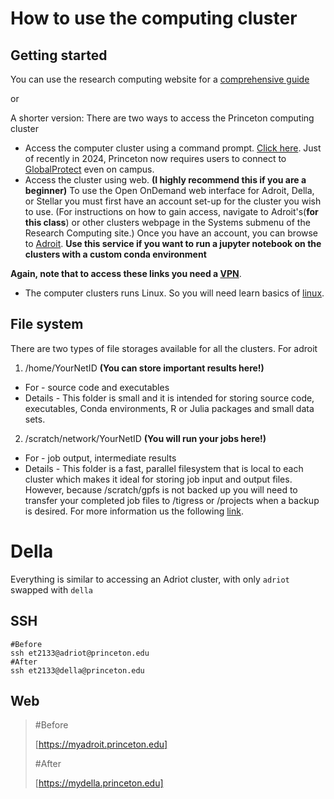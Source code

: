 # How to use the computing cluster

## Getting started
 
You can use the research computing website for a [comprehensive guide](https://researchcomputing.princeton.edu/get-started/guide-princeton-clusters)

or 

A shorter version:
There are two ways to access the Princeton computing cluster
- Access the computer cluster using a command prompt. [Click here](https://researchcomputing.princeton.edu/support/knowledge-base/connect-ssh). Just of recently in 2024, Princeton now requires users to connect to [GlobalProtect](https://princeton.service-now.com/service?id=kb_article&sys_id=6023) even on campus. 
- Access the cluster using web. **(I highly recommend this if you are a beginner)** To use the Open OnDemand web interface for Adroit, Della, or Stellar you must first have an account set-up for the cluster you wish to use. (For instructions on how to gain access, navigate to Adroit's(**for this class**) or other clusters webpage in the Systems submenu of the Research Computing site.) Once you have an account, you can browse to [Adroit](https://myadroit.princeton.edu). **Use this service if you want to run a jupyter notebook on the clusters with a custom conda environment**

**Again, note that to access these links you need a [VPN](https://princeton.service-now.com/snap?id=kb_article&sys_id=ce2a27064f9ca20018ddd48e5210c745)**.

- The computer clusters runs Linux. So you will need learn basics of [linux](https://github.com/gabeclass/introcmdline).


## File system

There are two types of file storages available for all the clusters. For adroit
1. /home/YourNetID **(You can store important results here!)**
* For - source code and executables
* Details - This folder is small and it is intended for storing source code, executables, Conda environments, R or Julia packages and small data sets.

2.  /scratch/network/YourNetID **(You will run your jobs here!)**
* For - job output, intermediate results
* Details - This folder is a fast, parallel filesystem that is local to each cluster which makes it ideal for storing job input and output files. However, because /scratch/gpfs is not backed up you will need to transfer your completed job files to /tigress or /projects when a backup is desired.
For more information us the following [link](https://researchcomputing.princeton.edu/support/knowledge-base/data-storage).


# Della

Everything is similar to accessing an Adriot cluster, with only `adriot` swapped with `della`

## SSH

```
#Before
ssh et2133@adriot@princeton.edu
#After
ssh et2133@della@princeton.edu
```

## Web
> #Before
>
> 
> [https://myadroit.princeton.edu]
> 
> #After
> 
> [https://mydella.princeton.edu]
